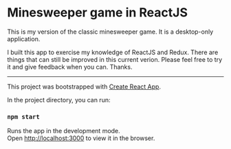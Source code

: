 # Minesweeper game in ReactJS
This is my version of the classic minesweeper game.  It is a desktop-only application.

I built this app to exercise my knowledge of ReactJS and Redux.  There are things that can still be improved in this current verion. Please feel free to try it and give feedback when you can. Thanks.


*************************************************************************

This project was bootstrapped with [Create React App](https://github.com/facebook/create-react-app).

In the project directory, you can run:

### `npm start`

Runs the app in the development mode.<br />
Open [http://localhost:3000](http://localhost:3000) to view it in the browser.
